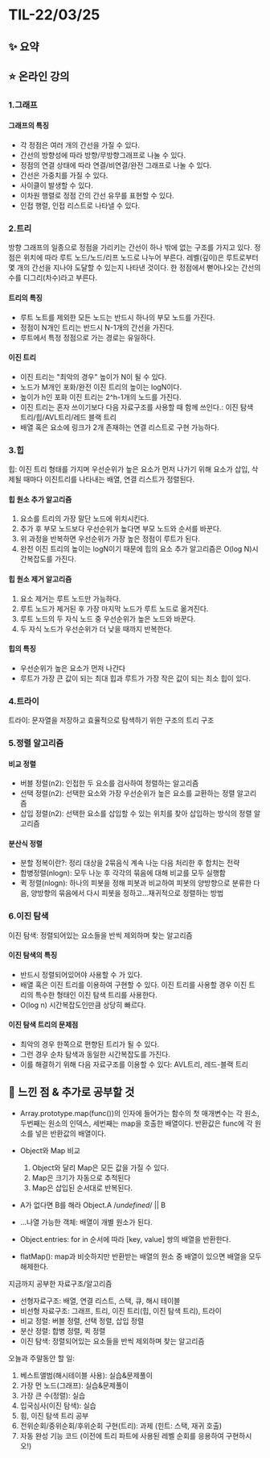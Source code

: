 # TIL-22/03/25

## :sparkles: 요약

## :star: 온라인 강의

### 1.그래프

#### 그래프의 특징

* 각 정점은 여러 개의 간선을 가질 수 있다.
* 간선의 방향성에 따라 방향/무방향그래프로 나눌 수 있다.
* 정점의 연결 상태에 따라 연결/비연결/완전 그래프로 나눌 수 있다.
* 간선은 가중치를 가질 수 있다.
* 사이클이 발생할 수 있다.
* 이차원 행렬로 정점 간의 간선 유무를 표현할 수 있다.
* 인접 행렬, 인접 리스트로 나타낼 수 있다.

### 2.트리

방향 그래프의 일종으로 정점을 가리키는 간선이 하나 밖에 없는 구조를 가지고 있다. 정점은 위치에 따라 루트 노드/노드/리프 노드로 나누어 부른다. 레벨(깊이)은 루트로부터 몇 개의 간선을 지나야 도달할 수 있는지 나타낸 것이다. 한 정점에서 뻗어나오는 간선의 수를 디그리(차수)라고 부른다.  

#### 트리의 특징

* 루트 노트를 제외한 모든 노드는 반드시 하나의 부모 노드를 가진다.
* 정점이 N개인 트리는 반드시 N-1개의 간선을 가진다.
* 루트에서 특정 정점으로 가는 경로는 유일하다.

#### 이진 트리

* 이진 트리는 "최악의 경우" 높이가 N이 될 수 있다.
* 노드가 M개인 포화/완전 이진 트리의 높이는 logN이다.
* 높이가 h인 포화 이진 트리는 2^h-1개의 노드를 가진다.
* 이진 트리는 혼자 쓰이기보다 다음 자료구조를 사용할 때 함께 쓰인다.: 이진 탐색 트리/힙/AVL트리/레드 블랙 트리
* 배열 혹은 요소에 링크가 2개 존재하는 연결 리스트로 구현 가능하다.

### 3.힙

힙: 이진 트리 형태를 가지며 우선순위가 높은 요소가 먼저 나가기 위해 요소가 삽입, 삭제될 때마다 이진트리를 나타내는 배열, 연결 리스트가 정렬된다.

#### 힙 원소 추가 알고리즘

1. 요소를 트리의 가장 말단 노드에 위치시킨다.
2. 추가 후 부모 노드보다 우선순위가 높다면 부모 노드와 순서를 바꾼다.
3. 위 과정을 반복하면 우선순위가 가장 높은 정점이 루트가 된다.
4. 완전 이진 트리의 높이는 logN이기 때문에 힙의 요소 추가 알고리즘은 O(log N)시간복잡도를 가진다.

#### 힙 원소 제거 알고리즘

1. 요소 제거는 루트 노드만 가능하다.
2. 루트 노드가 제거된 후 가장 마지막 노드가 루트 노드로 옮겨진다.
3. 루트 노드의 두 자식 노드 중 우선순위가 높은 노드와 바꾼다.
4. 두 자식 노드가 우선순위가 더 낮을 때까지 반복한다.

#### 힙의 특징

* 우선순위가 높은 요소가 먼저 나간다
* 루트가 가장 큰 값이 되는 최대 힙과 루트가 가장 작은 값이 되는 최소 힙이 있다.

### 4.트라이

트라이: 문자열을 저장하고 효율적으로 탐색하기 위한 구조의 트리 구조

### 5.정렬 알고리즘

#### 비교 정렬

* 버블 정렬(n2): 인접한 두 요소를 검사하여 정렬하는 알고리즘
* 선택 정렬(n2): 선택한 요소와 가장 우선순위가 높은 요소를 교환하는 정렬 알고리즘
* 삽입 정렬(n2): 선택한 요소를 삽입할 수 있는 위치를 찾아 삽입하는 방식의 정렬 알고리즘

#### 분산식 정렬

* 분할 정복이란?: 정리 대상을 2묶음식 계속 나눈 다음 처리한 후 합치는 전략
* 합병정렬(nlogn): 모두 나눈 후 각각의 묶음에 대해 비교를 모두 실행함
* 퀵 정렬(nlogn): 하나의 피봇을 정해 피봇과 비교하여 피봇의 양방향으로 분류한 다음, 양방향의 묶음에서 다시 피봇을 정하고...재귀적으로 정렬하는 방법

### 6.이진 탐색

이진 탐색: 정렬되어있는 요소들을 반씩 제외하며 찾는 알고리즘

#### 이진 탐색의 특징

* 반드시 정렬되어있어야 사용할 수 가 있다.
* 배열 혹은 이진 트리를 이용하여 구현할 수 있다. 이진 트리를 사용할 경우 이진 트리의 특수한 형태인 이진 탐색 트리를 사용한다.
* O(log n) 시간복잡도인만큼 상당히 빠르다.

#### 이진 탐색 트리의 문제점

* 최악의 경우 한쪽으로 편향된 트리가 될 수 있다.
* 그런 경우 순차 탐색과 동일한 시간복잡도를 가진다.
* 이를 해결하기 위해 다음 자료구조를 이용할 수 있다: AVL트리, 레드-블랙 트리

## :star2: 느낀 점 & 추가로 공부할 것

* Array.prototype.map(func())의 인자에 들어가는 함수의 첫 매개변수는 각 원소, 두번째는 원소의 인덱스, 세번째는 map을 호출한 배열이다. 반환값은 func에 각 원소를 넣은 반환값의 배열이다.
* Object와 Map 비교
  
  1. Object와 달리 Map은 모든 값을 가질 수 있다.
  2. Map은 크기가 자동으로 추적된다
  3. Map은 삽입된 순서대로 반복된다.
  
* A가 없다면 B를 해라 Object.A /*undefined*/ || B
* ...나열 가능한 객체: 배열이 개별 원소가 된다.
* Object.entries: for in 순서에 따라 [key, value] 쌍의 배열을 반환한다.
* flatMap(): map과 비슷하지만 반환받는 배열의 원소 중 배열이 있으면 배열을 모두 해제한다.

지금까지 공부한 자료구조/알고리즘

* 선형자료구조: 배열, 연결 리스트, 스택, 큐, 해시 테이블
* 비선형 자료구조: 그래프, 트리, 이진 트리(힙, 이진 탐색 트리), 트라이
* 비교 정렬: 버블 정렬, 선택 정렬, 삽입 정렬
* 분산 정렬: 합병 정렬, 퀵 정렬
* 이진 탐색: 정렬되어있는 요소들을 반씩 제외하며 찾는 알고리즘

오늘과 주말동안 할 일:

  1. 베스트앨범(해시테이블 사용): 실습&문제풀이
  2. 가장 먼 노드(그래프): 실습&문제풀이
  3. 가장 큰 수(정렬): 실습
  4. 입국심사(이진 탐색): 실습
  5. 힘, 이진 탐색 트리 공부
  6. 전위순회/중위순회/후위순회 구현(트리): 과제 (힌트: 스택, 재귀 호출)
  7. 자동 완성 기능 코드 (이전에 트리 파트에 사용된 레벨 순회를 응용하여 구현하시오!)
